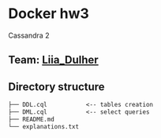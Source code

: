 # Docker hw3
Cassandra 2

## Team: [Liia_Dulher](https://github.com/LiiaDulher)

## Directory structure
```markdown    
├── DDL.cql           <-- tables creation
├── DML.cql           <-- select queries
├── README.md
└── explanations.txt
```
